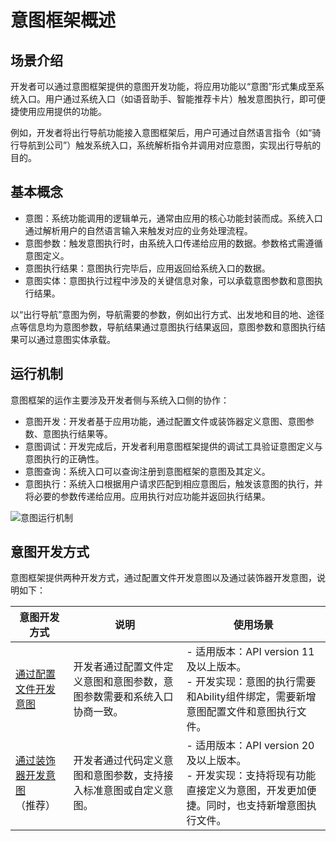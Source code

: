 # 意图框架概述
## 场景介绍
开发者可以通过意图框架提供的意图开发功能，将应用功能以“意图”形式集成至系统入口。用户通过系统入口（如语音助手、智能推荐卡片）触发意图执行，即可便捷使用应用提供的功能。

例如，开发者将出行导航功能接入意图框架后，用户可通过自然语言指令（如“骑行导航到公司”）触发系统入口，系统解析指令并调用对应意图，实现出行导航的目的。

<!--RP1-->
<!--RP1End-->
 
## 基本概念
- 意图：系统功能调用的逻辑单元，通常由应用的核心功能封装而成。系统入口通过解析用户的自然语言输入来触发对应的业务处理流程。
- 意图参数：触发意图执行时，由系统入口传递给应用的数据。参数格式需遵循意图定义。
- 意图执行结果：意图执行完毕后，应用返回给系统入口的数据。
- 意图实体：意图执行过程中涉及的关键信息对象，可以承载意图参数和意图执行结果。

以“出行导航”意图为例，导航需要的参数，例如出行方式、出发地和目的地、途径点等信息均为意图参数，导航结果通过意图执行结果返回，意图参数和意图执行结果可以通过意图实体承载。

## 运行机制
意图框架的运作主要涉及开发者侧与系统入口侧的协作：
- 意图开发：开发者基于应用功能，通过配置文件或装饰器定义意图、意图参数、意图执行结果等。
- 意图调试：开发完成后，开发者利用意图框架提供的调试工具验证意图定义与意图执行的正确性。
- 意图查询：系统入口可以查询注册到意图框架的意图及其定义。
- 意图执行：系统入口根据用户请求匹配到相应意图后，触发该意图的执行，并将必要的参数传递给应用。应用执行对应功能并返回执行结果。

![意图运行机制](figures/insight-intent-overview.png)

## 意图开发方式
意图框架提供两种开发方式，通过配置文件开发意图以及通过装饰器开发意图，说明如下：

| 意图开发方式 | 说明 | 使用场景 |
| --- | --- | --- |
| [通过配置文件开发意图](./insight-intent-config-development.md) | 开发者通过配置文件定义意图和意图参数，意图参数需要和系统入口协商一致。 | - 适用版本：API version 11及以上版本。<br>- 开发实现：意图的执行需要和Ability组件绑定，需要新增意图配置文件和意图执行文件。 |
| [通过装饰器开发意图](./insight-intent-decorator-development.md)（推荐） | 开发者通过代码定义意图和意图参数，支持接入标准意图或自定义意图。 | - 适用版本：API version 20及以上版本。<br>- 开发实现：支持将现有功能直接定义为意图，开发更加便捷。同时，也支持新增意图执行文件。 |
